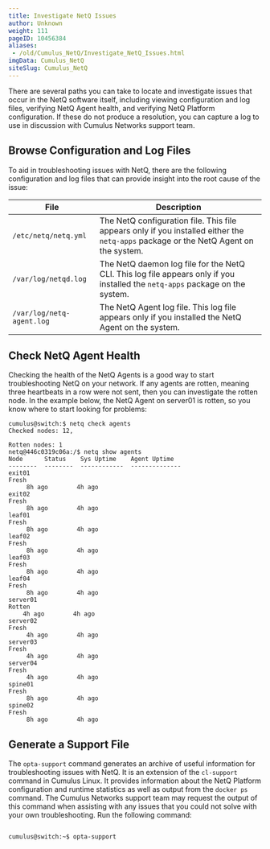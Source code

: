 ```yaml
---
title: Investigate NetQ Issues
author: Unknown
weight: 111
pageID: 10456384
aliases:
 - /old/Cumulus_NetQ/Investigate_NetQ_Issues.html
imgData: Cumulus_NetQ
siteSlug: Cumulus_NetQ
---
```

There are several paths you can take to locate and investigate issues
that occur in the NetQ software itself, including viewing configuration
and log files, verifying NetQ Agent health, and verifying NetQ Platform
configuration. If these do not produce a resolution, you can capture a
log to use in discussion with Cumulus Networks support team.

## Browse Configuration and Log Files

To aid in troubleshooting issues with NetQ, there are the following
configuration and log files that can provide insight into the root cause
of the issue:

| File                      | Description                                                                                                                          |
| ------------------------- | ------------------------------------------------------------------------------------------------------------------------------------ |
| `/etc/netq/netq.yml`      | The NetQ configuration file. This file appears only if you installed either the `netq-apps` package or the NetQ Agent on the system. |
| `/var/log/netqd.log`      | The NetQ daemon log file for the NetQ CLI. This log file appears only if you installed the `netq-apps` package on the system.        |
| `/var/log/netq-agent.log` | The NetQ Agent log file. This log file appears only if you installed the NetQ Agent on the system.                                   |

## Check NetQ Agent Health

Checking the health of the NetQ Agents is a good way to start
troubleshooting NetQ on your network. If any agents are rotten, meaning
three heartbeats in a row were not sent, then you can investigate the
rotten node. In the example below, the NetQ Agent on server01 is rotten,
so you know where to start looking for problems:

<div class="confbox panel">

<div class="panel-content">

    cumulus@switch:$ netq check agents     
    Checked nodes: 12,    
         
    Rotten nodes: 1    
    netq@446c0319c06a:/$ netq show agents 
    Node      Status    Sys Uptime    Agent Uptime
    --------  --------  ------------  --------------
    exit01        
    Fresh    
         8h ago        4h ago
    exit02        
    Fresh    
         8h ago        4h ago
    leaf01        
    Fresh    
         8h ago        4h ago
    leaf02        
    Fresh    
         8h ago        4h ago
    leaf03        
    Fresh    
         8h ago        4h ago
    leaf04        
    Fresh    
         8h ago        4h ago
    server01      
    Rotten    
        4h ago        4h ago
    server02      
    Fresh    
         4h ago        4h ago
    server03      
    Fresh    
         4h ago        4h ago
    server04      
    Fresh    
         4h ago        4h ago
    spine01       
    Fresh    
         8h ago        4h ago
    spine02       
    Fresh    
         8h ago        4h ago

</div>

</div>

## Generate a Support File

The `opta-support` command generates an archive of useful information
for troubleshooting issues with NetQ. It is an extension of the
`cl-support` command in Cumulus Linux. It provides information about the
NetQ Platform configuration and runtime statistics as well as output
from the `docker ps` command. The Cumulus Networks support team may
request the output of this command when assisting with any issues that
you could not solve with your own troubleshooting. Run the following
command:

``` 
                   
cumulus@switch:~$ opta-support
   
    
```
